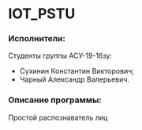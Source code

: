 # IOT_PSTU
### Исполнители:
Студенты группы АСУ-19-1бзу:
- Сухинин Константин Викторович;
- Чарный Александр Валерьевич.

### Описание программы:
Простой распознаватель лиц
